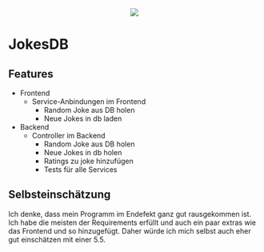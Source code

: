 <div align="center">
  <img src="https://media3.giphy.com/media/ZechFo0yBIQpEve1Sm/giphy.gif?cid=ecf05e4739xv69qvmc3cxzvzb87rrfx5nckqgkuumrg659ex&rid=giphy.gif&ct=g">
</div>

# JokesDB
## Features
* Frontend
  * Service-Anbindungen im Frontend
    * Random Joke aus DB holen 
    * Neue Jokes in db laden
* Backend
  * Controller im Backend
    * Random Joke aus DB holen 
    * Neue Jokes in db holen
    * Ratings zu joke hinzufügen
    * Tests für alle Services
 

## Selbsteinschätzung
Ich denke, dass mein Programm im Endefekt ganz gut rausgekommen ist. Ich habe die meisten der Requirements erfüllt und auch ein paar extras wie das Frontend und so hinzugefügt. Daher würde ich mich selbst auch eher gut einschätzen mit einer 5.5.
